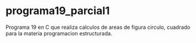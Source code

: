 # programa19_parcial1
Programa 19 en C que realiza calculos de areas de figura circulo, cuadrado para la materia programacion estructurada.
